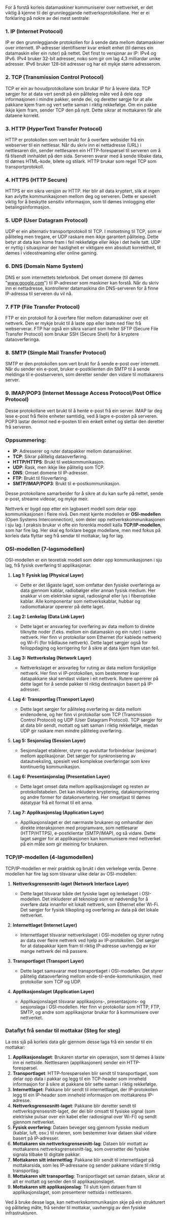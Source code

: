 For å forstå korleis datamaskiner kommuniserer over nettverket, er det viktig å kjenne til dei grunnleggjande nettverksprotokollane. Her er ei forklaring på nokre av dei mest sentrale:

### 1. **IP (Internet Protocol)**
IP er den grunnleggjande protokollen for å sende data mellom datamaskiner over internett. IP-adresser identifiserer kvar enkelt enhet (til dømes ein datamaskin eller ein ruter) på nettet. Det finst to versjonar av IP: IPv4 og IPv6. IPv4 bruker 32-bit adresser, noko som gir om lag 4,3 milliardar unike adresser. IPv6 bruker 128-bit adresser og har eit mykje større adresserom.

### 2. **TCP (Transmission Control Protocol)**
TCP er ein av hovudprotokollane som brukar IP for å levere data. TCP sørgjer for at data vert sendt på ein påliteleg måte ved å dele opp informasjonen i mindre pakker, sende dei, og deretter sørgje for at alle pakkane kjem fram og vert sette saman i riktig rekkefølge. Om ein pakke ikkje kjem fram, sender TCP den på nytt. Dette sikrar at mottakaren får alle dataene korrekt.

### 3. **HTTP (HyperText Transfer Protocol)**
HTTP er protokollen som vert brukt for å overføre websider frå ein webserver til ein nettlesar. Når du skriv inn ei nettadresse (URL) i nettlesaren din, sender nettlesaren ein HTTP-forespørsel til serveren om å få tilsendt innhaldet på den sida. Serveren svarar med å sende tilbake data, til dømes HTML-kode, bilete og stilark. HTTP brukar som regel TCP som transportprotokoll.

### 4. **HTTPS (HTTP Secure)**
HTTPS er ein sikra versjon av HTTP. Her blir all data kryptert, slik at ingen kan avlytte kommunikasjonen mellom deg og serveren. Dette er spesielt viktig for å beskytte sensitiv informasjon, som til dømes innlogging eller betalingsinformasjon.

### 5. **UDP (User Datagram Protocol)**
UDP er ein alternativ transportprotokoll til TCP. I motsetning til TCP, som er påliteleg men tregare, er UDP raskare men ikkje garantert påliteleg. Dette betyr at data kan kome fram i feil rekkefølge eller ikkje i det heile tatt. UDP er nyttig i situasjonar der hastigheit er viktigare enn absolutt korrektheit, til dømes i videostreaming eller online gaming.

### 6. **DNS (Domain Name System)**
DNS er som internettets telefonbok. Det omset domene (til dømes "www.google.com") til IP-adresser som maskiner kan forstå. Når du skriv inn ei nettadresse, kontrollerer datamaskina din DNS-serveren for å finne IP-adressa til serveren du vil nå.

### 7. **FTP (File Transfer Protocol)**
FTP er ein protokoll for å overføre filer mellom datamaskiner over eit nettverk. Den er mykje brukt til å laste opp eller laste ned filer frå webserverar. FTP har også ein sikra variant som heiter SFTP (Secure File Transfer Protocol) som brukar SSH (Secure Shell) for å kryptere dataoverføringa.

### 8. **SMTP (Simple Mail Transfer Protocol)**
SMTP er den protokollen som vert brukt for å sende e-post over internett. Når du sender ein e-post, bruker e-postklienten din SMTP til å sende meldinga til e-postserveren, som deretter sender den vidare til mottakarens server.

### 9. **IMAP/POP3 (Internet Message Access Protocol/Post Office Protocol)**
Desse protokollane vert brukt til å hente e-post frå ein server. IMAP lar deg lese e-post frå fleire enheter samtidig, ved å lagre e-posten på serveren. POP3 lastar derimot ned e-posten til ein enkelt enhet og slettar den deretter frå serveren.

### Oppsummering:
- **IP**: Adresserer og ruter datapakker mellom datamaskiner.
- **TCP**: Sikrar pålitelig dataoverføring.
- **HTTP/HTTPS**: Brukt til webkommunikasjon.
- **UDP**: Rask, men ikkje like pålitelig som TCP.
- **DNS**: Omset domene til IP-adresser.
- **FTP**: Brukt til filoverføring.
- **SMTP/IMAP/POP3**: Brukt til e-postkommunikasjon.

Desse protokollane samarbeider for å sikre at du kan surfe på nettet, sende e-post, streame videoar, og mykje meir.

Nettverk er bygd opp etter ein lagbasert modell som delar opp kommunikasjonen i fleire nivå. Den mest kjente modellen er **OSI-modellen** (Open Systems Interconnection), som deler opp nettverkskommunikasjonen i sju lag. I praksis brukar vi ofte ein forenkla modell kalla **TCP/IP-modellen**, som har fire lag. Her skal eg forklare begge modellane, men med fokus på korleis data flyttar seg frå sendar til mottakar, lag for lag.

### OSI-modellen (7-lagsmodellen)
OSI-modellen er ein teoretisk modell som deler opp kommunikasjonen i sju lag, frå fysisk overføring til applikasjonar.

1. **Lag 1: Fysisk lag (Physical Layer)**
   - Dette er det lågaste laget, som omfattar den fysiske overføringa av data gjennom kablar, radiobølger eller annan fysisk medium. Her snakkar vi om elektriske signal, radiosignal eller lys i fiberoptiske kablar. Alle komponentar som nettverkskablar, hubbar og radiomottakarar opererer på dette laget.

2. **Lag 2: Lenkelag (Data Link Layer)**
   - Dette laget er ansvarleg for overføring av data mellom to direkte tilknytte noder (f.eks. mellom ein datamaskin og ein ruter) i same nettverk. Her finn vi protokollar som Ethernet (for kablede nettverk) og Wi-Fi (for trådlause nettverk). Dette laget sørgjer også for feiloppdaging og korrigering for å sikre at data kjem fram utan feil.

3. **Lag 3: Nettverkslag (Network Layer)**
   - Nettverkslaget er ansvarleg for ruting av data mellom forskjellige nettverk. Her finn vi IP-protokollen, som bestemmer kvar datapakkane skal sendast vidare i eit nettverk. Rutere opererer på dette laget for å sende pakker til riktig destinasjon basert på IP-adresser.

4. **Lag 4: Transportlag (Transport Layer)**
   - Dette laget sørgjer for påliteleg overføring av data mellom endenodene, og her finn vi protokollar som TCP (Transmission Control Protocol) og UDP (User Datagram Protocol). TCP sørgjer for at data blir sendt, mottatt og satt saman i riktig rekkefølge, medan UDP gir raskare men mindre påliteleg overføring.

5. **Lag 5: Sesjonslag (Session Layer)**
   - Sesjonslaget etablerer, styrer og avsluttar forbindelsar (sesjonar) mellom applikasjonar. Det sørgjer for synkronisering av datautveksling, spesielt ved komplekse overføringar som krev kontinuerlig kommunikasjon.

6. **Lag 6: Presentasjonslag (Presentation Layer)**
   - Dette laget omset data mellom applikasjonslaget og resten av protokollstabelen. Det kan inkludere kryptering, datakomprimering og andre former for datakonvertering. Her omsetjast til dømes datatypar frå eit format til eit anna.

7. **Lag 7: Applikasjonslag (Application Layer)**
   - Applikasjonslaget er det nærmaste brukaren og omhandlar den direkte interaksjonen med programvare, som nettlesarar (HTTP/HTTPS), e-postklientar (SMTP/IMAP), og så vidare. Dette laget sørgjer for at applikasjonen kan kommunisere med nettverket på ein måte som gir meining for brukaren.

### TCP/IP-modellen (4-lagsmodellen)
TCP/IP-modellen er meir praktisk og brukt i den verkelege verda. Denne modellen har fire lag som tilsvarar ulike delar av OSI-modellen:

1. **Nettverksgrensesnitt-laget (Network Interface Layer)**
   - Dette laget tilsvarar både det fysiske laget og lenkelaget i OSI-modellen. Det inkluderer all teknologi som er nødvendig for å overføre data innanfor eit lokalt nettverk, som Ethernet eller Wi-Fi. Det sørgjer for fysisk tilkopling og overføring av data på det lokale nettverket.

2. **Internettlaget (Internet Layer)**
   - Internettlaget tilsvarar nettverkslaget i OSI-modellen og styrer ruting av data over fleire nettverk ved hjelp av IP-protokollen. Det sørgjer for at datapakkar kjem fram til riktig IP-adresse uavhengig av kor mange nettverk dei må passere.

3. **Transportlaget (Transport Layer)**
   - Dette laget samsvarar med transportlaget i OSI-modellen. Det styrer pålitelig dataoverføring mellom ende-til-ende-kommunikasjon, med protokollar som TCP og UDP.

4. **Applikasjonslaget (Application Layer)**
   - Applikasjonslaget tilsvarar applikasjons-, presentasjons- og sesjonslaga i OSI-modellen. Her finn vi protokollar som HTTP, FTP, SMTP, og andre som applikasjonar brukar for å kommunisere over nettverket.

### Dataflyt frå sendar til mottakar (Steg for steg)
La oss sjå på korleis data går gjennom desse laga frå ein sendar til ein mottakar:

1. **Applikasjonslaget**: Brukaren startar ein operasjon, som til dømes å laste inn ei nettside. Nettlesaren (applikasjonen) sender ein HTTP-forespørsel.
2. **Transportlaget**: HTTP-forespørselen blir sendt til transportlaget, som delar opp data i pakkar og legg til ein TCP-header som inneheld informasjon for å sikre at pakkane blir sette saman i riktig rekkefølge.
3. **Internettlaget**: Pakkane blir sendt til internettlaget, der IP-protokollen legg til ein IP-header som inneheld informasjon om mottakarens IP-adresse.
4. **Nettverksgrensesnitt-laget**: Pakkane blir deretter sendt til nettverksgrensesnitt-laget, der dei blir omsatt til fysiske signal (som elektriske pulsar over ein kabel eller radiosignal over Wi-Fi) og sendt gjennom nettverket.
5. **Fysisk overføring**: Dataen beveger seg gjennom fysiske medium (kablar, luft, osv.) til ruteren, som bestemmer kvar dataen skal vidare basert på IP-adresser.
6. **Mottakaren sin nettverksgrensesnitt-lag**: Dataen blir mottatt av mottakarens nettverksgrensesnitt-lag, som oversetter dei fysiske signala tilbake til digitale pakkar.
7. **Mottakaren sitt internettlag**: Pakkane blir sendt til internettlaget på mottakarsida, som les IP-adressane og sender pakkane vidare til riktig transportlag.
8. **Mottakaren sitt transportlag**: Transportlaget set saman dataen, sikrar at alt er mottatt og sender den til applikasjonslaget.
9. **Mottakaren sitt applikasjonslag**: Til slutt kjem dataen fram til applikasjonslaget, som presenterer nettsida i nettlesaren.

Ved å bruke desse laga, kan nettverkskommunikasjon skje på ein strukturert og påliteleg måte, frå sender til mottakar, uavhengig av den fysiske infrastrukturen.